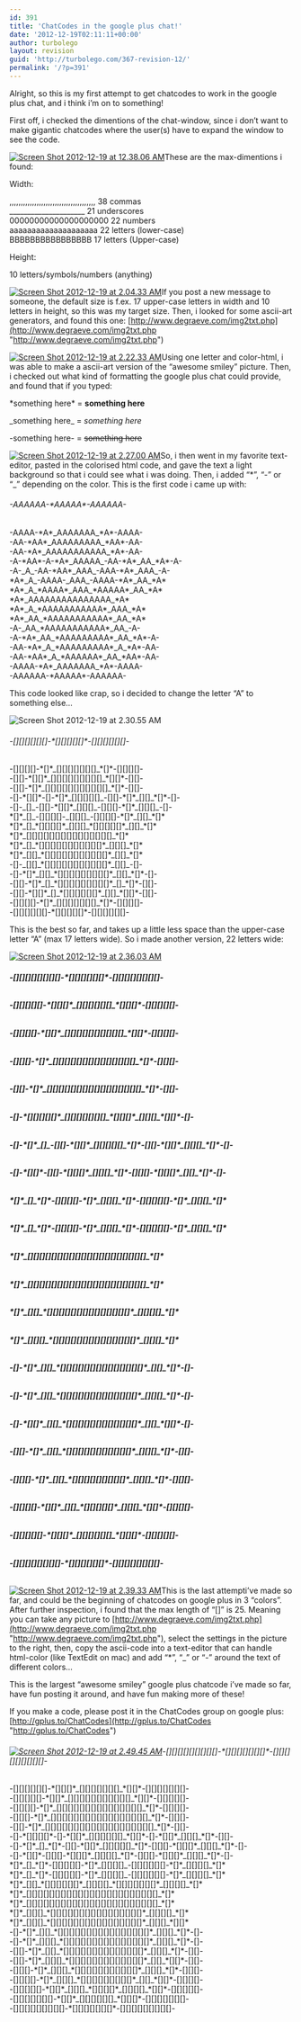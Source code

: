 ```yaml
---
id: 391
title: 'ChatCodes in the google plus chat!'
date: '2012-12-19T02:11:11+00:00'
author: turbolego
layout: revision
guid: 'http://turbolego.com/367-revision-12/'
permalink: '/?p=391'
---
```


Alright, so this is my first attempt to get chatcodes to work in the google plus chat, and i think i’m on to something!

First off, i checked the dimentions of the chat-window, since i don’t want to make gigantic chatcodes where the user(s) have to expand the window to see the code.

[![Screen Shot 2012-12-19 at 12.38.06 AM](https://turbolego.com/wp-content/uploads/2012/12/Screen-Shot-2012-12-19-at-12.38.06-AM-170x300.png)](https://turbolego.com/chatcodes-in-the-google-plus-chat/screen-shot-2012-12-19-at-12-38-06-am/)These are the max-dimentions i found:

Width:

,,,,,,,,,,,,,,,,,,,,,,,,,,,,,,,,,,,,,, 38 commas  
\_\_\_\_\_\_\_\_\_\_\_\_\_\_\_\_\_\_\_\_\_ 21 underscores  
00000000000000000000 22 numbers  
aaaaaaaaaaaaaaaaaaaa 22 letters (lower-case)  
BBBBBBBBBBBBBBBB 17 letters (Upper-case)

Height:

10 letters/symbols/numbers (anything)

[![Screen Shot 2012-12-19 at 2.04.33 AM](https://turbolego.com/wp-content/uploads/2012/12/Screen-Shot-2012-12-19-at-2.04.33-AM-300x159.png)](https://turbolego.com/chatcodes-in-the-google-plus-chat/screen-shot-2012-12-19-at-2-04-33-am/)If you post a new message to someone, the default size is f.ex. 17 upper-case letters in width and 10 letters in height, so this was my target size. Then, i looked for some ascii-art generators, and found this one: [http://www.degraeve.com/img2txt.php](http://www.degraeve.com/img2txt.php "http://www.degraeve.com/img2txt.php")

[![Screen Shot 2012-12-19 at 2.22.33 AM](https://turbolego.com/wp-content/uploads/2012/12/Screen-Shot-2012-12-19-at-2.22.33-AM1-300x246.png)](https://turbolego.com/chatcodes-in-the-google-plus-chat/screen-shot-2012-12-19-at-2-22-33-am-2/)Using one letter and color-html, i was able to make a ascii-art version of the “awesome smiley” picture. Then, i checked out what kind of formatting the google plus chat could provide, and found that if you typed:

\*something here\* = **something here**

\_something here\_ = *something here*

-something here- = <del>something here</del>

[![Screen Shot 2012-12-19 at 2.27.00 AM](https://turbolego.com/wp-content/uploads/2012/12/Screen-Shot-2012-12-19-at-2.27.00-AM-300x220.png)](https://turbolego.com/chatcodes-in-the-google-plus-chat/screen-shot-2012-12-19-at-2-27-00-am/)So, i then went in my favorite text-editor, pasted in the colorised html code, and gave the text a light background so that i could see what i was doing. Then, i added “\*”, “-” or “\_” depending on the color. This is the first code i came up with:



###### -AAAAAA-\*AAAAA\*-AAAAAA-  
-AAAA-\*A\*\_AAAAAAA\_\*A\*-AAAA-  
-AA-\*AA\*\_AAAAAAAAA\_\*AA\*-AA-  
-AA-\*A\*\_AAAAAAAAAAA\_\*A\*-AA-  
-A-\*AA\*-A-\*A\*\_AAAAA\_-AA-\*A\*\_AA\_\*A\*-A-  
-A-\_A\_-AA-\*AA\*\_AAA\_-AAA-\*A\*\_AAA\_-A-  
\*A\*\_A\_-AAAA-\_AAA\_-AAAA-\*A\*\_AA\_\*A\*  
\*A\*\_A\_\*AAAA\*\_AAA\_\*AAAAA\*\_AA\_\*A\*  
\*A\*\_AAAAAAAAAAAAAAA\_\*A\*  
\*A\*\_A\_\*AAAAAAAAAAA\*\_AAA\_\*A\*  
\*A\*\_AA\_\*AAAAAAAAAAA\*\_AA\_\*A\*  
-A-\_AA\_\*AAAAAAAAAAA\*\_AA\_-A-  
-A-\*A\*\_AA\_\*AAAAAAAAA\*\_AA\_\*A\*-A-  
-AA-\*A\*\_A\_\*AAAAAAAAA\*\_A\_\*A\*-AA-  
-AA-\*AA\*\_A\_\*AAAAAA\*\_AA\_\*AA\*-AA-  
-AAAA-\*A\*\_AAAAAAA\_\*A\*-AAAA-  
-AAAAAA-\*AAAAA\*-AAAAAA-

This code looked like crap, so i decided to change the letter “A” to something else…

![Screen Shot 2012-12-19 at 2.30.55 AM](https://turbolego.com/wp-content/uploads/2012/12/Screen-Shot-2012-12-19-at-2.30.55-AM-174x300.png)

###### -\[\]\[\]\[\]\[\]\[\]\[\]-\*\[\]\[\]\[\]\[\]\[\]\*-\[\]\[\]\[\]\[\]\[\]\[\]-  
-\[\]\[\]\[\]\[\]-\*\[\]\*\_\[\]\[\]\[\]\[\]\[\]\[\]\[\]\_\*\[\]\*-\[\]\[\]\[\]\[\]-  
-\[\]\[\]-\*\[\]\[\]\*\_\[\]\[\]\[\]\[\]\[\]\[\]\[\]\[\]\[\]\_\*\[\]\[\]\*-\[\]\[\]-  
-\[\]\[\]-\*\[\]\*\_\[\]\[\]\[\]\[\]\[\]\[\]\[\]\[\]\[\]\[\]\[\]\_\*\[\]\*-\[\]\[\]-  
-\[\]-\*\[\]\[\]\*-\[\]-\*\[\]\*\_\[\]\[\]\[\]\[\]\[\]\_-\[\]\[\]-\*\[\]\*\_\[\]\[\]\_\*\[\]\*-\[\]-  
-\[\]-\_\[\]\_-\[\]\[\]-\*\[\]\[\]\*\_\[\]\[\]\[\]\_-\[\]\[\]\[\]-\*\[\]\*\_\[\]\[\]\[\]\_-\[\]-  
\*\[\]\*\_\[\]\_-\[\]\[\]\[\]\[\]-\_\[\]\[\]\[\]\_-\[\]\[\]\[\]\[\]-\*\[\]\*\_\[\]\[\]\_\*\[\]\*  
\*\[\]\*\_\[\]\_\*\[\]\[\]\[\]\[\]\*\_\[\]\[\]\[\]\_\*\[\]\[\]\[\]\[\]\[\]\*\_\[\]\[\]\_\*\[\]\*  
\*\[\]\*\_\[\]\[\]\[\]\[\]\[\]\[\]\[\]\[\]\[\]\[\]\[\]\[\]\[\]\[\]\[\]\_\*\[\]\*  
\*\[\]\*\_\[\]\_\*\[\]\[\]\[\]\[\]\[\]\[\]\[\]\[\]\[\]\[\]\[\]\*\_\[\]\[\]\[\]\_\*\[\]\*  
\*\[\]\*\_\[\]\[\]\_\*\[\]\[\]\[\]\[\]\[\]\[\]\[\]\[\]\[\]\[\]\[\]\*\_\[\]\[\]\_\*\[\]\*  
-\[\]-\_\[\]\[\]\_\*\[\]\[\]\[\]\[\]\[\]\[\]\[\]\[\]\[\]\[\]\[\]\*\_\[\]\[\]\_-\[\]-  
-\[\]-\*\[\]\*\_\[\]\[\]\_\*\[\]\[\]\[\]\[\]\[\]\[\]\[\]\[\]\[\]\*\_\[\]\[\]\_\*\[\]\*-\[\]-  
-\[\]\[\]-\*\[\]\*\_\[\]\_\*\[\]\[\]\[\]\[\]\[\]\[\]\[\]\[\]\[\]\*\_\[\]\_\*\[\]\*-\[\]\[\]-  
-\[\]\[\]-\*\[\]\[\]\*\_\[\]\_\*\[\]\[\]\[\]\[\]\[\]\[\]\*\_\[\]\[\]\_\*\[\]\[\]\*-\[\]\[\]-  
-\[\]\[\]\[\]\[\]-\*\[\]\*\_\[\]\[\]\[\]\[\]\[\]\[\]\[\]\_\*\[\]\*-\[\]\[\]\[\]\[\]-  
-\[\]\[\]\[\]\[\]\[\]\[\]-\*\[\]\[\]\[\]\[\]\[\]\*-\[\]\[\]\[\]\[\]\[\]\[\]-

This is the best so far, and takes up a little less space than the upper-case letter “A” (max 17 letters wide). So i made another version, 22 letters wide:

[![Screen Shot 2012-12-19 at 2.36.03 AM](https://turbolego.com/wp-content/uploads/2012/12/Screen-Shot-2012-12-19-at-2.36.03-AM-146x300.png)](https://turbolego.com/chatcodes-in-the-google-plus-chat/screen-shot-2012-12-19-at-2-36-03-am/)

###### **-\[\]\[\]\[\]\[\]\[\]\[\]\[\]\[\]-\*\[\]\[\]\[\]\[\]\[\]\[\]\*-\[\]\[\]\[\]\[\]\[\]\[\]\[\]\[\]-**

###### **-\[\]\[\]\[\]\[\]\[\]-\*\[\]\[\]\[\]\*\_\[\]\[\]\[\]\[\]\[\]\[\]\_\*\[\]\[\]\[\]\*-\[\]\[\]\[\]\[\]\[\]-**

###### **-\[\]\[\]\[\]\[\]-\*\[\]\[\]\*\_\[\]\[\]\[\]\[\]\[\]\[\]\[\]\[\]\[\]\[\]\_\*\[\]\[\]\*-\[\]\[\]\[\]\[\]-**

###### **-\[\]\[\]\[\]-\*\[\]\*\_\[\]\[\]\[\]\[\]\[\]\[\]\[\]\[\]\[\]\[\]\[\]\[\]\[\]\[\]\_\*\[\]\*-\[\]\[\]\[\]-**

###### **-\[\]\[\]-\*\[\]\*\_\[\]\[\]\[\]\[\]\[\]\[\]\[\]\[\]\[\]\[\]\[\]\[\]\[\]\[\]\[\]\[\]\_\*\[\]\*-\[\]\[\]-**

###### **-\[\]-\*\[\]\[\]\[\]\[\]\[\]\*\_\[\]\[\]\[\]\[\]\[\]\[\]\[\]\_\*\[\]\[\]\[\]\*\_\[\]\[\]\[\]\_\*\[\]\[\]\*-\[\]-**

###### **-\[\]-\*\[\]\*\_\[\]\_-\[\]\[\]-\*\[\]\[\]\*\_\[\]\[\]\[\]\[\]\[\]\_\*\[\]\*-\[\]\[\]-\*\[\]\[\]\*\_\[\]\[\]\[\]\_\*\[\]\*-\[\]-**

###### **-\[\]-\*\[\]\[\]\*-\[\]\[\]-\*\[\]\[\]\[\]\*\_\[\]\[\]\[\]\_\*\[\]\*-\[\]\[\]\[\]-\*\[\]\[\]\[\]\*\_\[\]\[\]\_\*\[\]\*-\[\]-**

###### **\*\[\]\*\_\[\]\_\*\[\]\*-\[\]\[\]\[\]\[\]-\*\[\]\*\_\[\]\[\]\[\]\_\*\[\]\*-\[\]\[\]\[\]\[\]\[\]-\*\[\]\*\_\[\]\[\]\[\]\_\*\[\]\***

###### **\*\[\]\*\_\[\]\_\*\[\]\*-\[\]\[\]\[\]\[\]-\*\[\]\*\_\[\]\[\]\[\]\_\*\[\]\*-\[\]\[\]\[\]\[\]\[\]-\*\[\]\*\_\[\]\[\]\[\]\_\*\[\]\***

###### **\*\[\]\*\_\[\]\[\]\[\]\[\]\[\]\[\]\[\]\[\]\[\]\[\]\[\]\[\]\[\]\[\]\[\]\[\]\[\]\[\]\[\]\[\]\_\*\[\]\***

###### **\*\[\]\*\_\[\]\[\]\[\]\[\]\[\]\[\]\[\]\[\]\[\]\[\]\[\]\[\]\[\]\[\]\[\]\[\]\[\]\[\]\[\]\[\]\_\*\[\]\***

###### **\*\[\]\*\_\[\]\[\]\_\*\[\]\[\]\[\]\[\]\[\]\[\]\[\]\[\]\[\]\[\]\[\]\[\]\[\]\[\]\*\_\[\]\[\]\[\]\[\]\_\*\[\]\***

###### **\*\[\]\*\_\[\]\[\]\[\]\_\*\[\]\[\]\[\]\[\]\[\]\[\]\[\]\[\]\[\]\[\]\[\]\[\]\[\]\[\]\*\_\[\]\[\]\[\]\_\*\[\]\***

###### **-\[\]-\*\[\]\*\_\[\]\[\]\_\*\[\]\[\]\[\]\[\]\[\]\[\]\[\]\[\]\[\]\[\]\[\]\[\]\[\]\[\]\*\_\[\]\[\]\_\*\[\]\*-\[\]-**

###### **-\[\]-\*\[\]\*\_\[\]\[\]\_\*\[\]\[\]\[\]\[\]\[\]\[\]\[\]\[\]\[\]\[\]\[\]\[\]\[\]\*\_\[\]\[\]\[\]\_\*\[\]\*-\[\]-**

###### **-\[\]-\*\[\]\[\]\*\_\[\]\[\]\_\*\[\]\[\]\[\]\[\]\[\]\[\]\[\]\[\]\[\]\[\]\[\]\[\]\*\_\[\]\[\]\_\*\[\]\[\]\*-\[\]-**

###### **-\[\]\[\]-\*\[\]\*\_\[\]\[\]\_\*\[\]\[\]\[\]\[\]\[\]\[\]\[\]\[\]\[\]\[\]\[\]\*\_\[\]\[\]\[\]\_\*\[\]\*-\[\]\[\]-**

###### **-\[\]\[\]\[\]-\*\[\]\*\_\[\]\[\]\_\*\[\]\[\]\[\]\[\]\[\]\[\]\[\]\[\]\[\]\*\_\[\]\[\]\[\]\_\*\[\]\*-\[\]\[\]\[\]-**

###### **-\[\]\[\]\[\]\[\]-\*\[\]\[\]\*\_\[\]\[\]\_\*\[\]\[\]\[\]\[\]\[\]\*\_\[\]\[\]\[\]\_\*\[\]\[\]\*-\[\]\[\]\[\]\[\]-**

###### **-\[\]\[\]\[\]\[\]\[\]-\*\[\]\[\]\[\]\*\_\[\]\[\]\[\]\[\]\[\]\[\]\_\*\[\]\[\]\[\]\*-\[\]\[\]\[\]\[\]\[\]-**

###### **-\[\]\[\]\[\]\[\]\[\]\[\]\[\]\[\]-\*\[\]\[\]\[\]\[\]\[\]\[\]\*-\[\]\[\]\[\]\[\]\[\]\[\]\[\]\[\]-**

[![Screen Shot 2012-12-19 at 2.39.33 AM](https://turbolego.com/wp-content/uploads/2012/12/Screen-Shot-2012-12-19-at-2.39.33-AM-300x131.png)](https://turbolego.com/chatcodes-in-the-google-plus-chat/screen-shot-2012-12-19-at-2-39-33-am/)This is the last attempti’ve made so far, and could be the beginning of chatcodes on google plus in 3 “colors”. After further inspection, i found that the max length of “\[\]” is 25. Meaning you can take any picture to [http://www.degraeve.com/img2txt.php](http://www.degraeve.com/img2txt.php "http://www.degraeve.com/img2txt.php"), select the settings in the picture to the right, then, copy the ascii-code into a text-editor that can handle html-color (like TextEdit on mac) and add “\*”, “\_” or “-” around the text of different colors…

This is the largest “awesome smiley” google plus chatcode i’ve made so far, have fun posting it around, and have fun making more of these!

If you make a code, please post it in the ChatCodes group on google plus: [http://gplus.to/ChatCodes](http://gplus.to/ChatCodes "http://gplus.to/ChatCodes")

###### [![Screen Shot 2012-12-19 at 2.49.45 AM](https://turbolego.com/wp-content/uploads/2012/12/Screen-Shot-2012-12-19-at-2.49.45-AM-126x300.png)](https://turbolego.com/chatcodes-in-the-google-plus-chat/screen-shot-2012-12-19-at-2-49-45-am/)-\[\]\[\]\[\]\[\]\[\]\[\]\[\]\[\]\[\]-\*\[\]\[\]\[\]\[\]\[\]\[\]\[\]\*-\[\]\[\]\[\]\[\]\[\]\[\]\[\]\[\]\[\]-  
-\[\]\[\]\[\]\[\]\[\]\[\]-\*\[\]\[\]\[\]\*\_\[\]\[\]\[\]\[\]\[\]\[\]\[\]\_\*\[\]\[\]\*-\[\]\[\]\[\]\[\]\[\]\[\]\[\]-  
-\[\]\[\]\[\]\[\]\[\]-\*\[\]\[\]\*\_\[\]\[\]\[\]\[\]\[\]\[\]\[\]\[\]\[\]\[\]\[\]\_\*\[\]\[\]\*-\[\]\[\]\[\]\[\]\[\]-  
-\[\]\[\]\[\]\[\]-\*\[\]\*\_\[\]\[\]\[\]\[\]\[\]\[\]\[\]\[\]\[\]\[\]\[\]\[\]\[\]\[\]\[\]\_\*\[\]\*-\[\]\[\]\[\]\[\]-  
-\[\]\[\]\[\]-\*\[\]\*\_\[\]\[\]\[\]\[\]\[\]\[\]\[\]\[\]\[\]\[\]\[\]\[\]\[\]\[\]\[\]\[\]\[\]\_\*\[\]\*-\[\]\[\]\[\]-  
-\[\]\[\]-\*\[\]\*\_\[\]\[\]\[\]\[\]\[\]\[\]\[\]\[\]\[\]\[\]\[\]\[\]\[\]\[\]\[\]\[\]\[\]\[\]\[\]\_\*\[\]\*-\[\]\[\]-  
-\[\]-\*\[\]\[\]\[\]\[\]\*-\[\]-\*\[\]\[\]\*\_\[\]\[\]\[\]\[\]\[\]\[\]\_\*\[\]\[\]\*-\[\]-\*\[\]\[\]\*\_\[\]\[\]\[\]\_\*\[\]\*-\[\]\[\]-  
-\[\]-\*\[\]\*\_\[\]\_\*\[\]\*-\[\]\[\]-\*\[\]\[\]\*\_\[\]\[\]\[\]\[\]\[\]\_\*\[\]\*-\[\]\[\]\[\]-\*\[\]\[\]\[\]\*\_\[\]\[\]\[\]\_\*\[\]\*-\[\]-  
-\[\]-\*\[\]\[\]\*-\[\]\[\]\[\]-\*\[\]\[\]\[\]\*\_\[\]\[\]\[\]\[\]\_\*\[\]\*-\[\]\[\]\[\]-\*\[\]\[\]\[\]\*\_\[\]\[\]\[\]\_\*\[\]\*-\[\]-  
\*\[\]\*\_\[\]\_\*\[\]\*-\[\]\[\]\[\]\[\]\[\]-\*\[\]\*\_\[\]\[\]\[\]\[\]\_-\[\]\[\]\[\]\[\]\[\]\[\]-\*\[\]\*\_\[\]\[\]\[\]\[\]\_\*\[\]\*  
\*\[\]\*\_\[\]\_\*\[\]\*-\[\]\[\]\[\]\[\]\[\]-\*\[\]\*\_\[\]\[\]\[\]\[\]\_-\[\]\[\]\[\]\[\]\[\]\[\]-\*\[\]\*\_\[\]\[\]\[\]\[\]\_\*\[\]\*  
\*\[\]\*\_\[\]\[\]\_\*\[\]\[\]\[\]\[\]\[\]\[\]\*\_\[\]\[\]\[\]\[\]\_\*\[\]\[\]\[\]\[\]\[\]\[\]\[\]\*\_\[\]\[\]\[\]\[\]\_\*\[\]\*  
\*\[\]\*\_\[\]\[\]\[\]\[\]\[\]\[\]\[\]\[\]\[\]\[\]\[\]\[\]\[\]\[\]\[\]\[\]\[\]\[\]\[\]\[\]\[\]\[\]\[\]\_\*\[\]\*  
\*\[\]\*\_\[\]\[\]\[\]\[\]\[\]\[\]\[\]\[\]\[\]\[\]\[\]\[\]\[\]\[\]\[\]\[\]\[\]\[\]\[\]\[\]\[\]\[\]\[\]\_\*\[\]\*  
\*\[\]\*\_\[\]\[\]\[\]\_\*\[\]\[\]\[\]\[\]\[\]\[\]\[\]\[\]\[\]\[\]\[\]\[\]\[\]\[\]\[\]\[\]\*\_\[\]\[\]\[\]\[\]\_\*\[\]\*  
\*\[\]\*\_\[\]\[\]\[\]\_\*\[\]\[\]\[\]\[\]\[\]\[\]\[\]\[\]\[\]\[\]\[\]\[\]\[\]\[\]\[\]\[\]\*\_\[\]\[\]\[\]\_\*\[\]\[\]\*  
-\[\]-\*\[\]\*\_\[\]\[\]\_\*\[\]\[\]\[\]\[\]\[\]\[\]\[\]\[\]\[\]\[\]\[\]\[\]\[\]\[\]\[\]\[\]\*\_\[\]\[\]\[\]\_\*\[\]\*-\[\]-  
-\[\]-\*\[\]\*\_\[\]\[\]\[\]\_\*\[\]\[\]\[\]\[\]\[\]\[\]\[\]\[\]\[\]\[\]\[\]\[\]\[\]\[\]\[\]\*\_\[\]\[\]\[\]\_\*\[\]\*-\[\]-  
-\[\]\[\]-\*\[\]\*\_\[\]\[\]\_\*\[\]\[\]\[\]\[\]\[\]\[\]\[\]\[\]\[\]\[\]\[\]\[\]\[\]\[\]\*\_\[\]\[\]\[\]\_\*\[\]\*-\[\]\[\]-  
-\[\]\[\]-\*\[\]\*\_\[\]\[\]\[\]\_\*\[\]\[\]\[\]\[\]\[\]\[\]\[\]\[\]\[\]\[\]\[\]\[\]\[\]\*\_\[\]\[\]\_\*\[\]\[\]\*-\[\]\[\]-  
-\[\]\[\]\[\]-\*\[\]\*\_\[\]\[\]\[\]\_\*\[\]\[\]\[\]\[\]\[\]\[\]\[\]\[\]\[\]\[\]\[\]\*\_\[\]\[\]\[\]\_\*\[\]\*-\[\]\[\]\[\]-  
-\[\]\[\]\[\]\[\]-\*\[\]\*\_\[\]\[\]\[\]\_\*\[\]\[\]\[\]\[\]\[\]\[\]\[\]\[\]\[\]\*\_\[\]\[\]\_\*\[\]\[\]\*-\[\]\[\]\[\]\[\]-  
-\[\]\[\]\[\]\[\]\[\]-\*\[\]\[\]\*\_\[\]\[\]\[\]\_\*\[\]\[\]\[\]\[\]\*\_\[\]\[\]\[\]\[\]\_\*\[\]\[\]\*-\[\]\[\]\[\]\[\]\[\]-  
-\[\]\[\]\[\]\[\]\[\]\[\]\[\]-\*\[\]\[\]\*\_\[\]\[\]\[\]\[\]\[\]\[\]\_\*\[\]\[\]\[\]\*-\[\]\[\]\[\]\[\]\[\]\[\]\[\]-  
-\[\]\[\]\[\]\[\]\[\]\[\]\[\]\[\]\[\]-\*\[\]\[\]\[\]\[\]\[\]\[\]\[\]\*-\[\]\[\]\[\]\[\]\[\]\[\]\[\]\[\]\[\]-